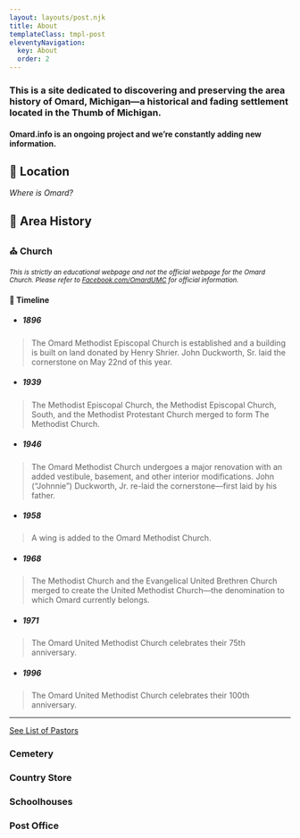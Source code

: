 ```yaml
---
layout: layouts/post.njk
title: About
templateClass: tmpl-post
eleventyNavigation:
  key: About
  order: 2
---
```


### This is a site dedicated to discovering and preserving the area history of Omard, Michigan—a historical and fading settlement located in the Thumb of Michigan.

#### Omard.info is an ongoing project and we’re constantly adding new information.

## 📌 Location
*Where is Omard?*

## 📖 Area History

### ⛪ Church

<small>*This is strictly an educational webpage and not the official webpage for the Omard Church. Please refer to <a href="https://facebook.com/omardumc" target="_blank">Facebook.com/OmardUMC</a> for official information.*</small>

#### 📜 Timeline


- ##### 1896

> The Omard Methodist Episcopal Church is established and a building is built on land donated by Henry Shrier. John Duckworth, Sr. laid the cornerstone on May 22nd of this year.


- ##### 1939

> The Methodist Episcopal Church, the Methodist Episcopal Church, South, and the Methodist Protestant Church merged to form The Methodist Church.


- ##### 1946

> The Omard Methodist Church undergoes a major renovation with an added vestibule, basement, and other interior modifications. John (“Johnnie”) Duckworth, Jr. re-laid the cornerstone—first laid by his father.


- ##### 1958

> A wing is added to the Omard Methodist Church.


- ##### 1968

> The Methodist Church and the Evangelical United Brethren Church merged to create the United Methodist Church—the denomination to which Omard currently belongs.

- ##### 1971

> The Omard United Methodist Church celebrates their 75th anniversary.

- ##### 1996

> The Omard United Methodist Church celebrates their 100th anniversary.
---

<a href="https://docs.google.com/spreadsheets/d/1DHt6LQ_o57QMqf9y9txVRvFtYh01Q2KTyTg2tlwCMMM/edit?usp=sharing" target="_blank" class="btn">See List of Pastors</a>

### Cemetery

### Country Store

### Schoolhouses

### Post Office
